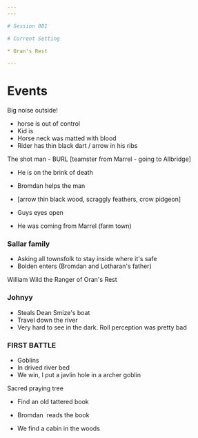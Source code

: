 ```yaml
---
---

# Session 001

# Current Setting

* Oran's Rest

---
```


# Events

Big noise outside!

* horse is out of control
* Kid is
* Horse neck was matted with blood
* Rider has thin black dart / arrow in his ribs

The shot man - BURL \[teamster from Marrel - going to Allbridge\]

* He is on the brink of death

* Bromdan helps the man

* \[arrow thin black wood, scraggly feathers, crow pidgeon\]

* Guys eyes open

* He was coming from Marrel (farm town)

### Sallar family

* Asking all townsfolk to stay inside where it's safe
* Bolden enters (Bromdan and Lotharan's father)

William Wild the Ranger of Oran's Rest

### Johnyy

* Steals Dean Smize's boat
* Travel down the river
* Very hard to see in the dark. Roll perception was pretty bad

### FIRST BATTLE

* Goblins
* In drived river bed
* We win, I put a javlin hole in a archer goblin

Sacred praying tree

* Find an old tattered book

* Bromdan  reads the book

* We find a cabin in the woods
